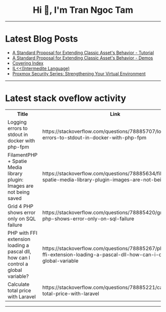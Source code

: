 <h1 align="center">Hi 👋, I'm Tran Ngoc Tam</h1>

---

# Latest Blog Posts 
<!-- BLOG-POST-LIST:START -->
- [A Standard Proposal for Extending Classic Asset&#39;s Behavior - Tutorial](https://dev.to/fazzatti/a-standard-proposal-for-extending-classic-assets-behavior-tutorial-j77)
- [A Standard Proposal for Extending Classic Asset&#39;s Behavior - Demos](https://dev.to/fazzatti/a-standard-proposal-for-extending-classic-assets-behavior-demos-2e3i)
- [Covering Index](https://dev.to/ahmedelmehalawi/covering-index-3mni)
- [IL&lt;&lt;&lpar;Intermedite Language&rpar;](https://dev.to/dilmurod_yaqubbayev_073a5/ilintermedite-language-ph1)
- [Proxmox Security Series: Strengthening Your Virtual Environment](https://dev.to/sebos/proxmox-security-series-strengthening-your-virtual-environment-5ag9)
<!-- BLOG-POST-LIST:END -->

---

# Latest stack oveflow activity
<table>
  <tr><th>Title</th><th>Link</th></tr>
  <!-- STACKOVERFLOW:START --><tr><td>Logging errors to stdout in docker with php-fpm</td><td>https://stackoverflow.com/questions/78885707/logging-errors-to-stdout-in-docker-with-php-fpm</td></tr><tr><td>FilamentPHP + Spatie Media library plugin: Images are not being saved</td><td>https://stackoverflow.com/questions/78885634/filamentphp-spatie-media-library-plugin-images-are-not-being-saved</td></tr><tr><td>Grid 4 PHP shows error only on SQL failure</td><td>https://stackoverflow.com/questions/78885420/grid-4-php-shows-error-only-on-sql-failure</td></tr><tr><td>PHP with FFI extension loading a pascal dll, how can I control a global variable?</td><td>https://stackoverflow.com/questions/78885267/php-with-ffi-extension-loading-a-pascal-dll-how-can-i-control-a-global-variable</td></tr><tr><td>Calculate total price with Laravel</td><td>https://stackoverflow.com/questions/78885221/calculate-total-price-with-laravel</td></tr><!-- STACKOVERFLOW:END -->
</table>

---


